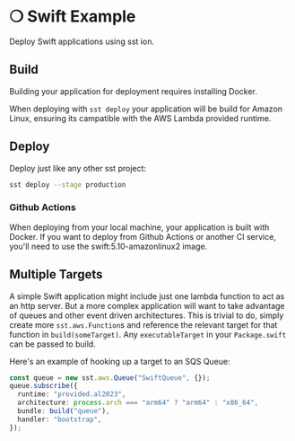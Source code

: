 # ❍ Swift Example

Deploy Swift applications using sst ion.

## Build

Building your application for deployment requires installing Docker.

When deploying with `sst deploy` your application will be build for Amazon Linux, ensuring its campatible with the AWS Lambda provided runtime.

## Deploy

Deploy just like any other sst project:

```sh
sst deploy --stage production
```

### Github Actions

When deploying from your local machine, your application is built with Docker. If you want to deploy from Github Actions or another CI service, you'll need to use the swift:5.10-amazonlinux2 image.

## Multiple Targets

A simple Swift application might include just one lambda function to act as an http server. But a more complex application will want to take advantage of queues and other event driven architectures. This is trivial to do, simply create more `sst.aws.Function`s and reference the relevant target for that function in `build(someTarget)`. Any `executableTarget` in your `Package.swift` can be passed to build.

Here's an example of hooking up a target to an SQS Queue:

```typescript
const queue = new sst.aws.Queue("SwiftQueue", {});
queue.subscribe({
  runtime: "provided.al2023",
  architecture: process.arch === "arm64" ? "arm64" : "x86_64",
  bundle: build("queue"),
  handler: "bootstrap",
});
```
